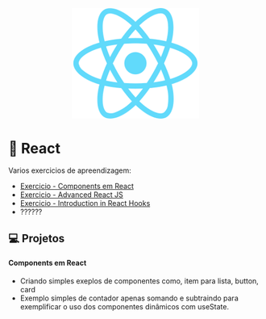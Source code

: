 <p align="center">
  <img alt="logo-react" src="./react.png" width="50%">
</p>

# 🚀 React

Varios exercicios de apreendizagem:

- [Exercicio - Components em React](./components-react)
- [Exercicio - Advanced React JS](./advanced-reacjs-dio/life-cycle)
- [Exercicio - Introduction in React Hooks](./intro-react-hooks\frases-com-naruto)
- ??????

## 💻 Projetos

#### Components em React 

- Criando simples exeplos de componentes como, item para lista, button, card
- Exemplo simples de contador apenas somando e subtraindo para exemplificar o uso dos componentes dinâmicos com useState.
